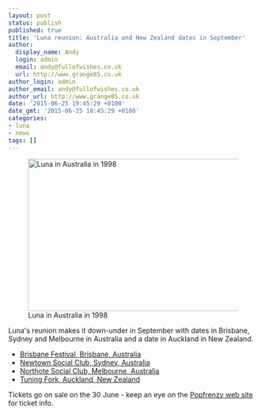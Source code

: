 ```yaml
---
layout: post
status: publish
published: true
title: 'Luna reunion: Australia and New Zealand dates in September'
author:
  display_name: Andy
  login: admin
  email: andy@fullofwishes.co.uk
  url: http://www.grange85.co.uk
author_login: admin
author_email: andy@fullofwishes.co.uk
author_url: http://www.grange85.co.uk
date: '2015-06-25 19:45:29 +0100'
date_gmt: '2015-06-25 18:45:29 +0100'
categories:
- luna
- news
tags: []
---
```

<p><figure class="caption aligncenter"><img src="http://media.fullofwishes.co.uk.s3.amazonaws.com/02-luna/pictures/luna-australia-1998-mosaic.jpg" width="613" height="308" alt="Luna in Australia in 1998" class /><figcaption class="caption-text"> Luna in Australia in 1998</figcaption></figure>
Luna's reunion makes it down-under in September with dates in Brisbane, Sydney and Melbourne in Australia and a date in Auckland in New Zealand. </p>
<ul>
<li><a href="http://db.fullofwishes.co.uk/luna/shows/2015-09-15-luna-brisbane-festival-brisbane-australia.html">Brisbane Festival, Brisbane, Australia</a></li>
<li><a href="http://db.fullofwishes.co.uk/luna/shows/2015-09-16-luna-newtown-social-club-sydney-australia.html">Newtown Social Club, Sydney, Australia</a></li>
<li><a href="http://db.fullofwishes.co.uk/luna/shows/2015-09-17-luna-northcote-social-club-melbourne-australia.html">Northote Social Club, Melbourne, Australia</a></li>
<li><a href="http://db.fullofwishes.co.uk/luna/shows/2015-09-19-luna-tuning-fork-auckland-new-zealand.html">Tuning Fork, Auckland, New Zealand</a></li>
</ul>
<p>Tickets go on sale on the 30 June - keep an eye on the <a href="http://www.popfrenzy.com.au/presents/102:luna-usa-australian-tour-september-2015">Popfrenzy web site</a> for ticket info.</p>
